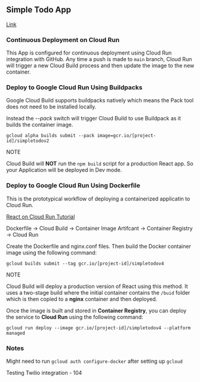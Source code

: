 ## Simple Todo App
[Link](https://simpletodov5.stippled.art)

### Continuous Deployment on Cloud Run

This App is configured for continuous deployment using Cloud Run integration with GitHub. Any time a push is made to `main` branch, Cloud Run will trigger a new Cloud Build process and then update the image to the new container.

### Deploy to Google Cloud Run Using Buildpacks

Google Cloud Build supports buildpacks natively which means the Pack tool does not need to be installed locally. 

Instead the *--pack* switch will trigger Cloud Build to use Buildpack as it builds the container image.

```
gcloud alpha builds submit --pack image=gcr.io/[project-id]/simpletodov2
```

NOTE

Cloud Build will **NOT** run the `npm build` script for a production React app. So your Application will be deployed in Dev mode.

### Deploy to Google Cloud Run Using Dockerfile

This is the prototypical workflow of deploying a containerized applicatin to Cloud Run.

[React on Cloud Run Tutorial](https://cloud.google.com/community/tutorials/deploy-react-nginx-cloud-run)

Dockerfile -> Cloud Build -> Container Image Artifcant -> Container Registry -> Cloud Run

Create the Dockerfile and nginx.conf files. Then build the Docker container image using the following command:

```
gcloud builds submit --tag gcr.io/[project-id]/simpletodov4
```

NOTE

Cloud Build will deploy a production version of React using this method. It uses a two-stage build where the initial container contains the `/buid` folder which is then copied to a **nginx** container and then deployed.

Once the image is built and stored in **Container Registry**, you can deploy the service to **Cloud Run** using the following command:

```
gcloud run deploy --image gcr.io/[project-id]/simpletodov4 --platform managed
```

### Notes

Might need to run `gcloud auth configure-docker` after setting up `gcloud`

Testing Twilio integration - 104